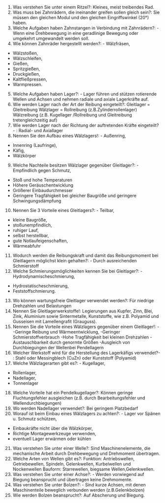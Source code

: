 1. Was verstehen Sie unter einem Ritzel?: Kleines, meist treibendes Rad.
2. Was muss bei Zahnrädern, die ineinander greifen sollen gleich sein?: Sie
müssen den gleichen Modul und den gleichen Eingriffswinkel (20°) haben.
3. Welche Aufgaben haben Zahnstangen in Verbindung mit Zahnrädern?: -
Wenn eine Drehbewegung in eine geradlinige Bewegung oder umgekehrt umgewandelt werden soll.
4. Wie können Zahnräder hergestellt werden?: - Wälzfräsen,
- Wälzstoßen,
- Wälzschleifen,
- Gießen,
- Spritzgießen,
- Druckgießen,
- Kaltfließpressen,
- Warmpressen.
5. Welche Aufgaben haben Lager?: - Lager führen und stützen rotierende Wellen
und Achsen und nehmen radiale und axiale Lagerkräfte auf.
6. Wie werden Lager nach der Art der Reibung eingeteilt?: Gleitlager = Gleitreibung
Wälzlager = Rollreibung (z.B.Zylinderrollenlager)
Wälzreibung (z.B. Kugellager /Rollreibung und Gleitreibung tretengleichzeitig auf)
7. Wie werden Lager nach der Richtung der auftretenden Kräfte eingeteilt?-
: Radial- und Axiallager
8. Nennen Sie den Aufbau eines Wälzlagers!: - Außenring,
- Innenring (Laufringe),
- Käfig,
- Wälzkörper
9. Welche Nachteile besitzen Wälzlager gegenüber Gleitlager?: - Empfindlich
gegen Schmutz,
- Stoß und hohe Temperaturen
- Höhere Geräuschentwicklung
- Größerer Einbaudurchmesser
- Geringere Tragfähigkeit bei gleicher Baugröße und geringere Schwingungsdämpfung
10. Nennen Sie 3 Vorteile eines Gleitlagers?: - Teilbar,
- kleine Baugröße,
- stoßunempfindlich,
- ruhiger Lauf,
- selbst herstellbar,
- gute Notlaufeigenschaften,
- Wärmeabfuhr
11. Wodurch werden die Reibungskraft und damit das Reibungsmoment bei
Gleitlagern möglichst klein gehalten?: - Durch ausreichenden Schmierstoff
12. Welche Schmierungsmöglichkeiten kennen Sie bei Gleitlager?: - Hydrodynamischeschmierung,
- Hydrostatischeschmierung,
- Feststoffschmierung.
13. Wo können wartungsfreie Gleitlager verwendet werden?: Für niedrige
Drehzahlen und Belastungen
14. Nennen Sie Gleitlagerwerkstoffe!: Legierungen aus Kupfer, Zinn, Blei, Zink,
Aluminium
sowie Sintermetalle, Kunststoffe, wie z.B. Polyamid und Gusseisen mit Lamellengrafit (Grauguss).
15. Nennen Sie die Vorteile eines Wälzlagers gegenüber einem Gleitlager!: -
-Geringe Reibung und Wärmeentwicklung,
-Geringer Schmierstoffverbrauch
-Hohe Tragfähigkeit bei kleinen Drehzahlen
-Austauschbarkeit durch genormte Größen
-Ausgleich von Durchbiegungen der Wellenbei Pendellagern
16. Welcher Werkstoff wird für die Herstellung des Lagerkäfigs verwendet?-
: Stahl oder Messingblech (CuZn) oder Kunststoff (Polyamid)
17. Welche Wälzlagerarten gibt es?: - Kugellager,
- Rollenlager,
- Nadellager,
- Tonnenlager
18. Welche Vorteile hat ein Pendelkugellager?: Können geringe Fluchtungsfehler ausgleichen
(z.B. durch Bearbeitungsfehler und Wellendurchbiegungen)
19. Wo werden Nadellager verwendet?: Bei geringem Platzbedarf
20. Worauf ist beim Einbau eines Wälzlagers zu achten?: - Lager vor Spänen
u. Schmutz schützen,
- Einbaukräfte nicht über die Wälzkörper,
- Richtige Montagewerkzeuge verwenden,
- eventuell Lager erwärmen oder kühlen
21. Was verstehen Sie unter einer Welle?: Sind Maschinenelemente, die mechanische Arbeit durch Drehbewegung und Drehmoment übertragen.
22. Welche Arten von Wellen gibt es?: Funktion: Antriebswellen, Getriebewellen,
Spindeln, Gelenkwellen, Kurbelwellen und Nockenwellen
Bauform: Starrewellen, biegsame Wellen,Gelenkwellen.
23. Was verstehen Sie unter einer Achse?: - Werden vorwiegend auf Biegung
beansprucht und übertragen keine Drehmomente.
24. Was verstehen Sie unter Bolzen?: - Sind kurze Achsen, mit denen Maschinenteile beweglich verbunden werden (z.B.Gelenkbolzen)
25. Wie werden Bolzen beansprucht?: Auf Abscherung und Biegung.
